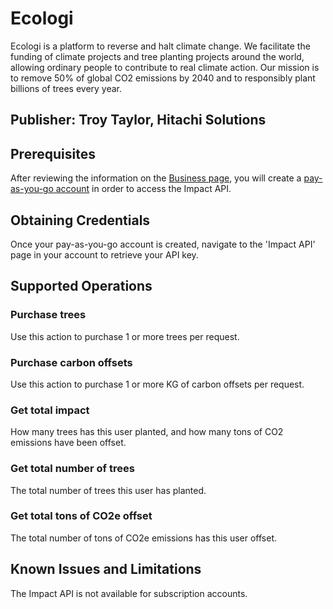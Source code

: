 # Ecologi
Ecologi is a platform to reverse and halt climate change. We facilitate the funding of climate projects and tree planting projects around the world, allowing ordinary people to contribute to real climate action. Our mission is to remove 50% of global CO2 emissions by 2040 and to responsibly plant billions of trees every year.

## Publisher: Troy Taylor, Hitachi Solutions

## Prerequisites
After reviewing the information on the [Business page](https://ecologi.com/business/overview), you will create a [pay-as-you-go account](https://ecologi.com/pay-as-you-go) in order to access the
Impact API.

## Obtaining Credentials
Once your pay-as-you-go account is created, navigate to the 'Impact API' page in your account to retrieve your API key.

## Supported Operations
### Purchase trees
Use this action to purchase 1 or more trees per request.
### Purchase carbon offsets
Use this action to purchase 1 or more KG of carbon offsets per request.
### Get total impact
How many trees has this user planted, and how many tons of CO2 emissions have been offset.
### Get total number of trees
The total number of trees this user has planted.
### Get total tons of CO2e offset
The total number of tons of CO2e emissions has this user offset.

## Known Issues and Limitations
The Impact API is not available for subscription accounts.
